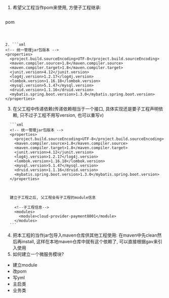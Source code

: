 1. 希望父工程当作pom来使用, 方便子工程继承:
   
   ```xml
<packaging>pom</packaging>
   ```
   
   

2. ```xml
   <!-- 统一管理jar包版本 -->
   <properties>
     <project.build.sourceEncoding>UTF-8</project.build.sourceEncoding>
     <maven.compiler.source>1.8</maven.compiler.source>
     <maven.compiler.target>1.8</maven.compiler.target>
     <junit.version>4.12</junit.version>
     <log4j.version>1.2.17</log4j.version>
     <lombok.version>1.16.18</lombok.version>
     <mysql.version>5.1.47</mysql.version>
     <druid.version>1.1.16</druid.version>
     <mybatis.spring.boot.version>1.3.0</mybatis.spring.boot.version>
   </properties>
   ```

   3.  在父工程中传递依赖(传递依赖相当于一个接口, 具体实现还是要子工程声明依赖, 只不过子工程不用写version, 也可以重写v)

      ```xml
      <!-- 统一管理jar包版本 -->
      <properties>
        <project.build.sourceEncoding>UTF-8</project.build.sourceEncoding>
        <maven.compiler.source>1.8</maven.compiler.source>
        <maven.compiler.target>1.8</maven.compiler.target>
        <junit.version>4.12</junit.version>
        <log4j.version>1.2.17</log4j.version>
        <lombok.version>1.16.18</lombok.version>
        <mysql.version>5.1.47</mysql.version>
        <druid.version>1.1.16</druid.version>
        <mybatis.spring.boot.version>1.3.0</mybatis.spring.boot.version>
      </properties>
      
      
      
      建立子工程之后, 父工程会有子工程的module信息
      
        <!--子工程信息-->
        <modules>
          <module>cloud-provider-payment8001</module>
        </modules>
      ```

4. 把本工程的当作jar包导入maven仓库供其他工程使用:  在maven中先clean然后再install, 这样在本地maven仓库中就有这个依赖了, 可以直接根据gav来引入使用
5. 如何建立一个微服务模块?

- 建立module
- 改pom
- 写yml
- 主启类
- 业务类



